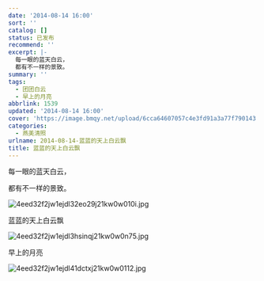 ```yaml
---
date: '2014-08-14 16:00'
sort: ''
catalog: []
status: 已发布
recommend: ''
excerpt: |-
  每一眼的蓝天白云，
  都有不一样的景致。
summary: ''
tags:
  - 团团白云
  - 早上的月亮
abbrlink: 1539
updated: '2014-08-14 16:00'
cover: 'https://image.bmqy.net/upload/6cca64607057c4e3fd91a3a77f790143.jpg'
categories:
  - 燕美清照
urlname: 2014-08-14-蓝蓝的天上白云飘
title: 蓝蓝的天上白云飘
---
```


每一眼的蓝天白云，


都有不一样的景致。


![4eed32f2jw1ejdl32eo29j21kw0w010i.jpg](https://image.bmqy.net/upload/6cca64607057c4e3fd91a3a77f790143.jpg)


蓝蓝的天上白云飘


![4eed32f2jw1ejdl3hsinqj21kw0w0n75.jpg](https://image.bmqy.net/upload/7b4fd284c355694641cb0f5ca77eaa82.jpg)


早上的月亮


![4eed32f2jw1ejdl41dctxj21kw0w0112.jpg](https://image.bmqy.net/upload/0c10bea214c045cecf61298e86126e3d.jpg)

